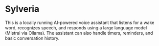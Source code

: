 # Sylveria
This is a locally running AI-powered voice assistant that listens for a wake word, recognizes speech, and responds using a large language model (Mistral via Ollama). The assistant can also handle timers, reminders, and basic conversation history.
